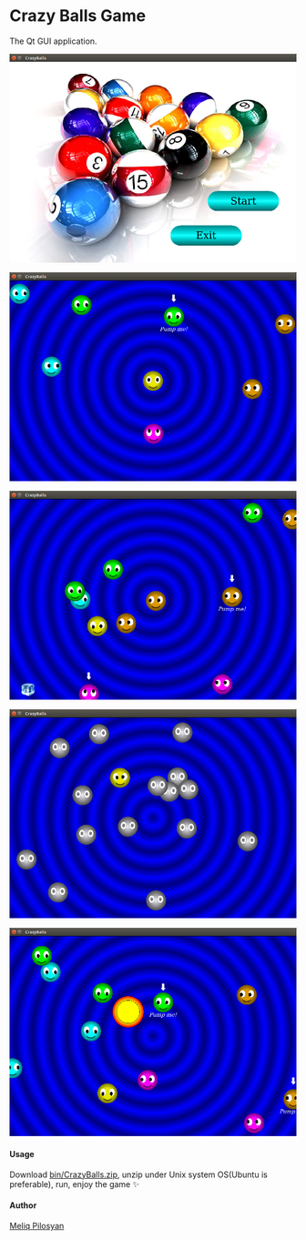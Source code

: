 # Crazy Balls Game

The Qt GUI application.

![](/screenshots/greeting.png?raw=true "Game greeting scene")

![](/screenshots/crazy.png?raw=true "The game itself. Eat balls with arrows")

![](/screenshots/ice.png?raw=true "Eat ice blocks")

![](/screenshots/frozen.png?raw=true "Eat frozens witin a few seconds")

![](/screenshots/bomb.png?raw=true "Put bombs with the right click")

#### Usage
Download [bin/CrazyBalls.zip](bin/CrazyBalls.zip?raw=true), unzip under Unix system OS(Ubuntu is preferable), run, enjoy the game :sparkles:

#### Author
[Meliq Pilosyan](https://github.com/melopilosyan)

